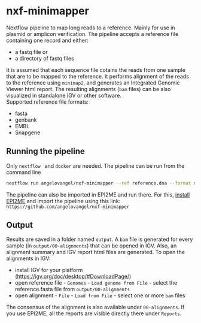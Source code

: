 # nxf-minimapper
Nextflow pipeline to map long reads to a reference. Mainly for use in plasmid or amplicon verification.
The pipeline accepts a reference file containing one record and either:
- a fastq file or 
- a directory of fastq files
  
It is assumed that each sequence file cotains the reads from one sample that are to be mapped to the reference. It performs alignment of the reads to the reference using `minimap2`, and 
generates an Integrated Genomic Viewer html report. The resulting alignments (`bam` files) can be also visualized in 
standalone IGV or other software.  
Supported reference file formats:
 - fasta
 - genbank
 - EMBL
 - Snapgene

## Running the pipeline
Only `nextflow ` and `docker` are needed. The pipeline can be run from the command line
```bash
nextflow run angelovangel/nxf-minimapper --ref reference.dna --format snapgene --fastq sample1.fastq
```

The pipeline can also be imported in EPI2ME and run there. For this, [install EPI2ME](https://labs.epi2me.io/epi2me-docs/quickstart/) and import the pipeline using this link:  
`https://github.com/angelovangel/nxf-minimapper` 

## Output
Results are saved in a folder named `output`. 
A `bam` file is generated for every sample (in `output/00-alignments`) that can be opened in IGV. 
Also, an alignment summary and IGV report html files are generated. To open the alignments in IGV:
 - install IGV for your platform (https://igv.org/doc/desktop/#DownloadPage/) 
 - open reference file - `Genomes` - `Load genome from File` - select the reference.fasta file from `output/00-alignments`
 - open alignment - `File` - `Load from File` - select one or more `bam` files

The consensus of the alignment is also available under `00-alignments`.
If you use EPI2ME, all the reports are visible directly there under `Reports`.

